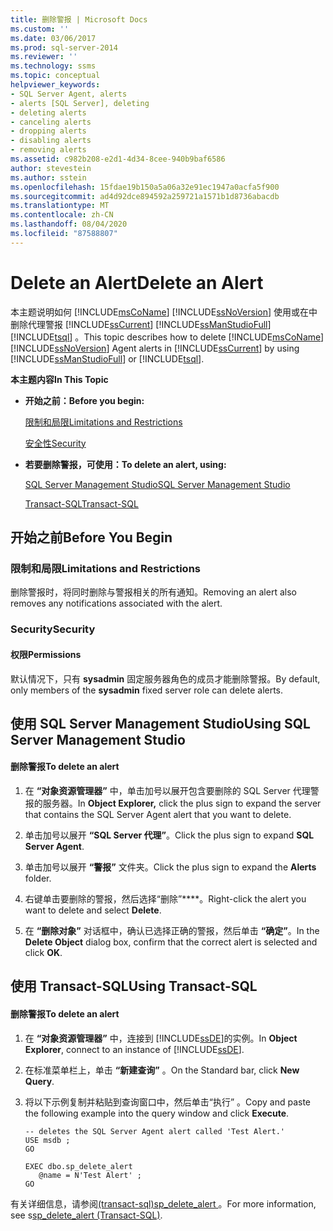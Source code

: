 ```yaml
---
title: 删除警报 | Microsoft Docs
ms.custom: ''
ms.date: 03/06/2017
ms.prod: sql-server-2014
ms.reviewer: ''
ms.technology: ssms
ms.topic: conceptual
helpviewer_keywords:
- SQL Server Agent, alerts
- alerts [SQL Server], deleting
- deleting alerts
- canceling alerts
- dropping alerts
- disabling alerts
- removing alerts
ms.assetid: c982b208-e2d1-4d34-8cee-940b9baf6586
author: stevestein
ms.author: sstein
ms.openlocfilehash: 15fdae19b150a5a06a32e91ec1947a0acfa5f900
ms.sourcegitcommit: ad4d92dce894592a259721a1571b1d8736abacdb
ms.translationtype: MT
ms.contentlocale: zh-CN
ms.lasthandoff: 08/04/2020
ms.locfileid: "87588807"
---
```

# <a name="delete-an-alert"></a><span data-ttu-id="67c57-102">Delete an Alert</span><span class="sxs-lookup"><span data-stu-id="67c57-102">Delete an Alert</span></span>
  <span data-ttu-id="67c57-103">本主题说明如何 [!INCLUDE[msCoName](../../includes/msconame-md.md)] [!INCLUDE[ssNoVersion](../../includes/ssnoversion-md.md)] 使用或在中删除代理警报 [!INCLUDE[ssCurrent](../../includes/sscurrent-md.md)] [!INCLUDE[ssManStudioFull](../../includes/ssmanstudiofull-md.md)] [!INCLUDE[tsql](../../includes/tsql-md.md)] 。</span><span class="sxs-lookup"><span data-stu-id="67c57-103">This topic describes how to delete [!INCLUDE[msCoName](../../includes/msconame-md.md)] [!INCLUDE[ssNoVersion](../../includes/ssnoversion-md.md)] Agent alerts in [!INCLUDE[ssCurrent](../../includes/sscurrent-md.md)] by using [!INCLUDE[ssManStudioFull](../../includes/ssmanstudiofull-md.md)] or [!INCLUDE[tsql](../../includes/tsql-md.md)].</span></span>  
  
 <span data-ttu-id="67c57-104">**本主题内容**</span><span class="sxs-lookup"><span data-stu-id="67c57-104">**In This Topic**</span></span>  
  
-   <span data-ttu-id="67c57-105">**开始之前：**</span><span class="sxs-lookup"><span data-stu-id="67c57-105">**Before you begin:**</span></span>  
  
     [<span data-ttu-id="67c57-106">限制和局限</span><span class="sxs-lookup"><span data-stu-id="67c57-106">Limitations and Restrictions</span></span>](#Restrictions)  
  
     [<span data-ttu-id="67c57-107">安全性</span><span class="sxs-lookup"><span data-stu-id="67c57-107">Security</span></span>](#Security)  
  
-   <span data-ttu-id="67c57-108">**若要删除警报，可使用：**</span><span class="sxs-lookup"><span data-stu-id="67c57-108">**To delete an alert, using:**</span></span>  
  
     [<span data-ttu-id="67c57-109">SQL Server Management Studio</span><span class="sxs-lookup"><span data-stu-id="67c57-109">SQL Server Management Studio</span></span>](#SSMSProcedure)  
  
     [<span data-ttu-id="67c57-110">Transact-SQL</span><span class="sxs-lookup"><span data-stu-id="67c57-110">Transact-SQL</span></span>](#TsqlProcedure)  
  
##  <a name="before-you-begin"></a><a name="BeforeYouBegin"></a> <span data-ttu-id="67c57-111">开始之前</span><span class="sxs-lookup"><span data-stu-id="67c57-111">Before You Begin</span></span>  
  
###  <a name="limitations-and-restrictions"></a><a name="Restrictions"></a> <span data-ttu-id="67c57-112">限制和局限</span><span class="sxs-lookup"><span data-stu-id="67c57-112">Limitations and Restrictions</span></span>  
 <span data-ttu-id="67c57-113">删除警报时，将同时删除与警报相关的所有通知。</span><span class="sxs-lookup"><span data-stu-id="67c57-113">Removing an alert also removes any notifications associated with the alert.</span></span>  
  
###  <a name="security"></a><a name="Security"></a> <span data-ttu-id="67c57-114">Security</span><span class="sxs-lookup"><span data-stu-id="67c57-114">Security</span></span>  
  
####  <a name="permissions"></a><a name="Permissions"></a> <span data-ttu-id="67c57-115">权限</span><span class="sxs-lookup"><span data-stu-id="67c57-115">Permissions</span></span>  
 <span data-ttu-id="67c57-116">默认情况下，只有 **sysadmin** 固定服务器角色的成员才能删除警报。</span><span class="sxs-lookup"><span data-stu-id="67c57-116">By default, only members of the **sysadmin** fixed server role can delete alerts.</span></span>  
  
##  <a name="using-sql-server-management-studio"></a><a name="SSMSProcedure"></a> <span data-ttu-id="67c57-117">使用 SQL Server Management Studio</span><span class="sxs-lookup"><span data-stu-id="67c57-117">Using SQL Server Management Studio</span></span>  
  
#### <a name="to-delete-an-alert"></a><span data-ttu-id="67c57-118">删除警报</span><span class="sxs-lookup"><span data-stu-id="67c57-118">To delete an alert</span></span>  
  
1.  <span data-ttu-id="67c57-119">在 **“对象资源管理器”** 中，单击加号以展开包含要删除的 SQL Server 代理警报的服务器。</span><span class="sxs-lookup"><span data-stu-id="67c57-119">In **Object Explorer,** click the plus sign to expand the server that contains the SQL Server Agent alert that you want to delete.</span></span>  
  
2.  <span data-ttu-id="67c57-120">单击加号以展开 **“SQL Server 代理”**。</span><span class="sxs-lookup"><span data-stu-id="67c57-120">Click the plus sign to expand **SQL Server Agent**.</span></span>  
  
3.  <span data-ttu-id="67c57-121">单击加号以展开 **“警报”** 文件夹。</span><span class="sxs-lookup"><span data-stu-id="67c57-121">Click the plus sign to expand the **Alerts** folder.</span></span>  
  
4.  <span data-ttu-id="67c57-122">右键单击要删除的警报，然后选择“删除”\*\*\*\*。</span><span class="sxs-lookup"><span data-stu-id="67c57-122">Right-click the alert you want to delete and select **Delete**.</span></span>  
  
5.  <span data-ttu-id="67c57-123">在 **“删除对象”** 对话框中，确认已选择正确的警报，然后单击 **“确定”**。</span><span class="sxs-lookup"><span data-stu-id="67c57-123">In the **Delete Object** dialog box, confirm that the correct alert is selected and click **OK**.</span></span>  
  
##  <a name="using-transact-sql"></a><a name="TsqlProcedure"></a> <span data-ttu-id="67c57-124">使用 Transact-SQL</span><span class="sxs-lookup"><span data-stu-id="67c57-124">Using Transact-SQL</span></span>  
  
#### <a name="to-delete-an-alert"></a><span data-ttu-id="67c57-125">删除警报</span><span class="sxs-lookup"><span data-stu-id="67c57-125">To delete an alert</span></span>  
  
1.  <span data-ttu-id="67c57-126">在 **“对象资源管理器”** 中，连接到 [!INCLUDE[ssDE](../../includes/ssde-md.md)]的实例。</span><span class="sxs-lookup"><span data-stu-id="67c57-126">In **Object Explorer**, connect to an instance of [!INCLUDE[ssDE](../../includes/ssde-md.md)].</span></span>  
  
2.  <span data-ttu-id="67c57-127">在标准菜单栏上，单击 **“新建查询”** 。</span><span class="sxs-lookup"><span data-stu-id="67c57-127">On the Standard bar, click **New Query**.</span></span>  
  
3.  <span data-ttu-id="67c57-128">将以下示例复制并粘贴到查询窗口中，然后单击“执行” 。</span><span class="sxs-lookup"><span data-stu-id="67c57-128">Copy and paste the following example into the query window and click **Execute**.</span></span>  
  
    ```  
    -- deletes the SQL Server Agent alert called 'Test Alert.'  
    USE msdb ;  
    GO  
  
    EXEC dbo.sp_delete_alert  
       @name = N'Test Alert' ;  
    GO  
    ```  
  
 <span data-ttu-id="67c57-129">有关详细信息，请参阅[&#40;transact-sql&#41;sp_delete_alert ](/sql/relational-databases/system-stored-procedures/sp-delete-alert-transact-sql)。</span><span class="sxs-lookup"><span data-stu-id="67c57-129">For more information, see s[sp_delete_alert &#40;Transact-SQL&#41;](/sql/relational-databases/system-stored-procedures/sp-delete-alert-transact-sql).</span></span>  
  
  
